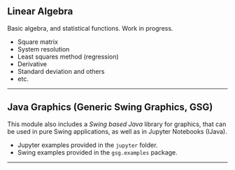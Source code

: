 ## Linear Algebra

Basic algebra, and statistical functions. Work in progress.
- Square matrix
- System resolution
- Least squares method (regression)
- Derivative
- Standard deviation and others
- etc.

---

## Java Graphics (Generic Swing Graphics, GSG)

This module also includes a _Swing based Java_ library for graphics, that can be used in pure Swing applications,
as well as in Jupyter Notebooks (IJava). 

- Jupyter examples provided in the `jupyter` folder.
- Swing examples provided in the `gsg.examples` package. 

---
